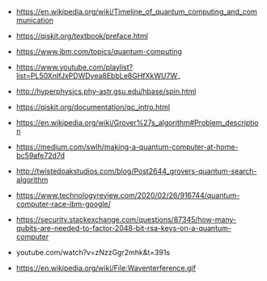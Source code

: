 <span />


- https://en.wikipedia.org/wiki/Timeline_of_quantum_computing_and_communication

- https://qiskit.org/textbook/preface.html

- https://www.ibm.com/topics/quantum-computing

- https://www.youtube.com/playlist?list=PL50XnIfJxPDWDyea8EbbLe8GHfXkWU7W_

- http://hyperphysics.phy-astr.gsu.edu/hbase/spin.html	

- https://qiskit.org/documentation/qc_intro.html

- https://en.wikipedia.org/wiki/Grover%27s_algorithm#Problem_description

- https://medium.com/swlh/making-a-quantum-computer-at-home-bc59afe72d7d

- http://twistedoakstudios.com/blog/Post2644_grovers-quantum-search-algorithm	

- https://www.technologyreview.com/2020/02/26/916744/quantum-computer-race-ibm-google/

- https://security.stackexchange.com/questions/87345/how-many-qubits-are-needed-to-factor-2048-bit-rsa-keys-on-a-quantum-computer 
- youtube.com/watch?v=zNzzGgr2mhk&t=391s

- https://en.wikipedia.org/wiki/File:Waventerference.gif